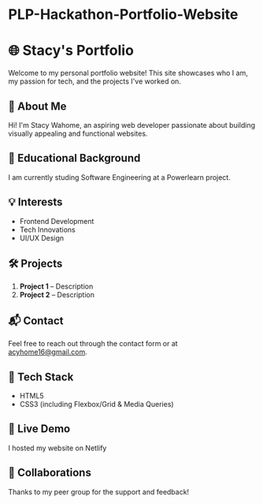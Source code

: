 # PLP-Hackathon-Portfolio-Website
# 🌐 Stacy's Portfolio

Welcome to my personal portfolio website! This site showcases who I am, my passion for tech, and the projects I've worked on.

## 🚀 About Me
Hi! I'm Stacy Wahome, an aspiring web developer passionate about building visually appealing and functional websites.

## 💼 Educational Background
I am currently studing Software Engineering at a Powerlearn project.  

## 💡 Interests
- Frontend Development
- Tech Innovations
- UI/UX Design

## 🛠️ Projects
1. **Project 1** – Description  
2. **Project 2** – Description

## 📬 Contact
Feel free to reach out through the contact form or at acyhome16@gmail.com.

## 📁 Tech Stack
- HTML5
- CSS3 (including Flexbox/Grid & Media Queries)

## 🔗 Live Demo
I hosted my website on Netlify

## 🤝 Collaborations
Thanks to my peer group for the support and feedback!

